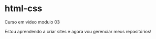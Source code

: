 # html-css
 Curso em video modulo 03

Estou aprendendo a criar sites e agora vou gerenciar meus repositórios!